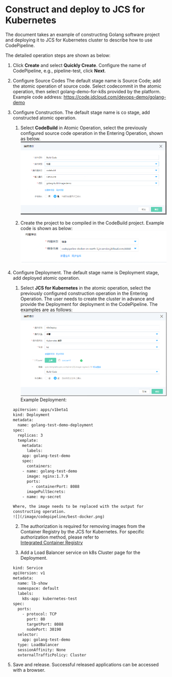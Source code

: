 # Construct and deploy to JCS for Kubernetes
The document takes an example of constructing Golang software project and deploying it to JCS for Kubernetes cluster to describe how to use CodePipeline.

The detailed operation steps are shown as below:

1. Click **Create** and select **Quickly Create**. Configure the name of CodePipeline, e.g., pipeline-test, click **Next**.

2. Configure Source Codes
  The default stage name is Source Code; add the atomic operation of source code. Select codecommit in the atomic operation, then select golang-demo-for-k8s provided by the platform.
  Example code address: https://code.jdcloud.com/devops-demo/golang-demo

3. Configure Construction.
  The default stage name is co stage, add constructed atomic operation.   
     1. Select **CodeBuild** in Atomic Operation, select the previously configured source code operation in the Entering Operation, shown as below.    
        ![](/image/codepipeline/best-build.png)
 
     2. Create the project to be compiled in the CodeBuild project. Example code is shown as below:   
        ![](/image/codepipeline/best-build-2.png) 
 
4. Configure Deployment.
  The default stage name is Deployment stage, add deployed atomic operation.  
  
     1. Select **JCS for Kubernetes** in the atomic operation, select the previously configured construction operation in the Entering Operation. The user needs to create the cluster in advance and provide the Deployment for deployment in the CodePipeline.
        The examples are as follows:
        ![](/image/codepipeline/best-k8s.png)
        Example Deployment:
	```
	apiVersion: apps/v1beta1
	kind: Deployment
	metadata:
	  name: golang-test-demo-deployment
	spec:
	  replicas: 3
	  template:
	    metadata:
	      labels:
		app: golang-test-demo
	    spec:
	      containers:
		- name: golang-test-demo
		  image: nginx:1.7.9
		  ports:
		    - containerPort: 8088
	      imagePullSecrets:
		- name: my-secret	
	```
       Where, the image needs to be replaced with the output for constructing operation.
       ![](/image/codepipeline/best-docker.png)  
     
     2. The authorization is required for removing images from the Container Registry by the JCS for Kubernetes. For specific authorization method, please refer to    
      [Integrated Container Registry]( https://docs.jdcloud.com/cn/jcs-for-kubernetes/deploy-container-registry)
      
     3. Add a Load Balancer service on k8s Cluster page for the Deployment.      
	```
	kind: Service
	apiVersion: v1
	metadata:
	  name: lb-show
	  namespace: default
	  labels:
	    k8s-app: kubernetes-test
	spec:
	  ports:
	    - protocol: TCP
	      port: 80
	      targetPort: 8088
	      nodePort: 30190
	  selector:
	    app: golang-test-demo
	  type: LoadBalancer
	  sessionAffinity: None
	  externalTrafficPolicy: Cluster 
	```

5. Save and release.
Successful released applications can be accessed with a browser.
